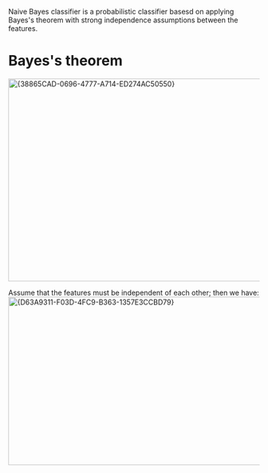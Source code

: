 Naive Bayes classifier is a probabilistic classifier basesd on applying Bayes's theorem with strong independence assumptions between the features.
# Bayes's theorem
<img width="973" height="406" alt="{38865CAD-0696-4777-A714-ED274AC50550}" src="https://github.com/user-attachments/assets/b4bf964e-cf4c-41ee-a28c-25743507d0ba"/>

Assume that the features must be independent of each other; then we have:
<img width="940" height="337" alt="{D63A9311-F03D-4FC9-B363-1357E3CCBD79}" src="https://github.com/user-attachments/assets/d2e39a43-c1f4-4360-817f-51922238e481" />




